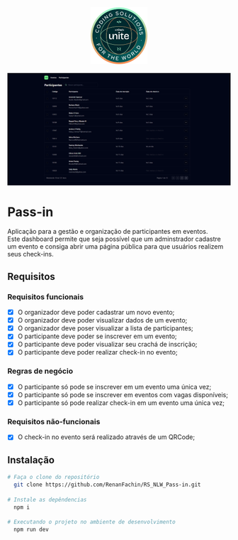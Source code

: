 <div align="center" >
  <img alt="Logo NLW" title="NLW" src=".github/Insignia.png" width="128">
</div>
<br>

<div align="center">
  <img alt="home page" title="Home page Pass-in" src=".github/home-page.PNG">
</div>

# Pass-in
Aplicação para a gestão e organização de participantes em eventos.
<br>
Este dashboard permite que seja possível que um adminstrador cadastre um evento e consiga abrir uma página pública para que usuários realizem seus check-ins.

## Requisitos

### Requisitos funcionais

- [x]  O organizador deve poder cadastrar um novo evento;
- [x]  O organizador deve poder visualizar dados de um evento;
- [x]  O organizador deve poser visualizar a lista de participantes;
- [x]  O participante deve poder se inscrever em um evento;
- [x]  O participante deve poder visualizar seu crachá de inscrição;
- [x]  O participante deve poder realizar check-in no evento;

### Regras de negócio

- [x]  O participante só pode se inscrever em um evento uma única vez;
- [x]  O participante só pode se inscrever em eventos com vagas disponíveis;
- [x]  O participante só pode realizar check-in em um evento uma única vez;

### Requisitos não-funcionais

- [x]  O check-in no evento será realizado através de um QRCode;


## Instalação

```bash
# Faça o clone do repositório
  git clone https://github.com/RenanFachin/RS_NLW_Pass-in.git

# Instale as depêndencias
  npm i

# Executando o projeto no ambiente de desenvolvimento
  npm run dev
```